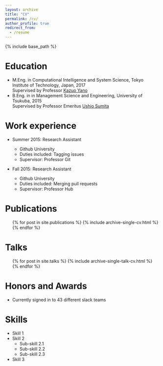 ```yaml
---
layout: archive
title: "CV"
permalink: /cv/
author_profile: true
redirect_from:
  - /resume
---
```


{% include base_path %}

Education
======
* M.Eng. in Computational Intelligence and System Science, Tokyo Institute of Technology, Japan, 2017  
  Supervised by Professor [Kazuo Yano](https://scholar.google.co.jp/citations?hl=ja&user=tqMGsJwAAAAJ)  
* B.Eng. in in Management Science and Engineering, University of Tsukuba, 2015  
  Supervised by Professor Emeritus [Ushio Sumita](https://researchmap.jp/read0078304/?lang=english)


Work experience
======
* Summer 2015: Research Assistant
  * Github University
  * Duties included: Tagging issues
  * Supervisor: Professor Git

* Fall 2015: Research Assistant
  * Github University
  * Duties included: Merging pull requests
  * Supervisor: Professor Hub
  
Publications
======
  <ul>{% for post in site.publications %}
    {% include archive-single-cv.html %}
  {% endfor %}</ul>
  
Talks
======
  <ul>{% for post in site.talks %}
    {% include archive-single-talk-cv.html %}
  {% endfor %}</ul>
    
Honors and Awards
======
* Currently signed in to 43 different slack teams  

Skills
======
* Skill 1
* Skill 2
  * Sub-skill 2.1
  * Sub-skill 2.2
  * Sub-skill 2.3
* Skill 3
